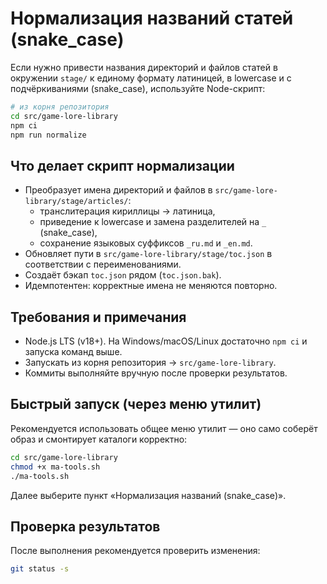 # Нормализация названий статей (snake_case)

Если нужно привести названия директорий и файлов статей в окружении `stage/` к единому формату латиницей, в lowercase и с подчёркиваниями (snake_case), используйте Node-скрипт:

```bash
# из корня репозитория
cd src/game-lore-library
npm ci
npm run normalize
```

## Что делает скрипт нормализации

- Преобразует имена директорий и файлов в `src/game-lore-library/stage/articles/`:
  - транслитерация кириллицы → латиница,
  - приведение к lowercase и замена разделителей на `_` (snake_case),
  - сохранение языковых суффиксов `_ru.md` и `_en.md`.
- Обновляет пути в `src/game-lore-library/stage/toc.json` в соответствии с переименованиями.
- Создаёт бэкап `toc.json` рядом (`toc.json.bak`).
- Идемпотентен: корректные имена не меняются повторно.

## Требования и примечания

- Node.js LTS (v18+). На Windows/macOS/Linux достаточно `npm ci` и запуска команд выше.
- Запускать из корня репозитория → `src/game-lore-library`.
- Коммиты выполняйте вручную после проверки результатов.

## Быстрый запуск (через меню утилит)

Рекомендуется использовать общее меню утилит — оно само соберёт образ и смонтирует каталоги корректно:

```bash
cd src/game-lore-library
chmod +x ma-tools.sh
./ma-tools.sh
```

Далее выберите пункт «Нормализация названий (snake_case)».

## Проверка результатов

После выполнения рекомендуется проверить изменения:

```bash
git status -s
```

